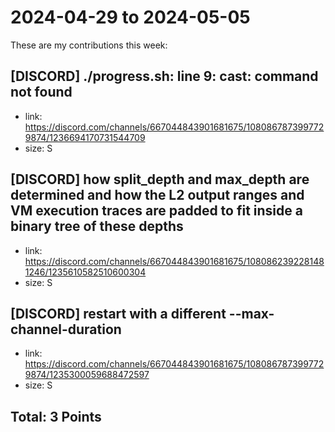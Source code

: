 # 2024-04-29 to 2024-05-05

These are my contributions this week:

## [DISCORD] ./progress.sh: line 9: cast: command not found

- link: https://discord.com/channels/667044843901681675/1080867873997729874/1236694170731544709
- size: S

## [DISCORD] how split_depth and max_depth are determined and how the L2 output ranges and VM execution traces are padded to fit inside a binary tree of these depths

- link: https://discord.com/channels/667044843901681675/1080862392281481246/1235610582510600304
- size: S

## [DISCORD] restart with a different --max-channel-duration

- link: https://discord.com/channels/667044843901681675/1080867873997729874/1235300059688472597
- size: S

## Total: 3 Points